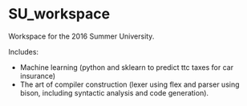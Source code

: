 # SU_workspace
Workspace for the 2016 Summer University.

Includes: 
- Machine learning (python and sklearn to predict ttc taxes for car insurance)
- The art of compiler construction (lexer using flex and parser using bison, including syntactic analysis and code generation).
